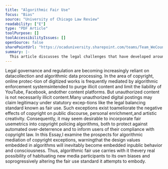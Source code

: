 ```yaml
---
title: "Algorithmic Fair Use"
focus: "Bias"
source: "University of Chicago Law Review"
readability: ["E"]
type: "PDF Article"
toolPurpose: []
toolAccessibilityIssues: []
openSource: false
sharePointUrl: "https://ocaduniversity.sharepoint.com/teams/Team_WeCount/Shared%20Documents/Resources%20and%20Tools/Literature%20(curated)/Algorithmic%20Fair%20Use.pdf"
summary: |-
  This article discusses the legal challenges that have developed around using algorithms, which are subject to bias decisions and biased data, to detect copyright infringement in a multimedia environment and the subjectiveness in judging &quot;fair use.&quot; 
---
```

Legal governance and regulation are becoming increasingly reliant on datacollection and algorithmic data processing. In the area of copyright, online protec-tion of digitized works is frequently mediated by algorithmic enforcement systemsintended to purge illicit content and limit the liability of YouTube, Facebook, andother content platforms. But unauthorized content is not necessarily illicit content.Many unauthorized digital postings may claim legitimacy under statutory excep-tions like the legal balancing standard known as fair use. Such exceptions exist toameliorate the negative effects of copyright on public discourse, personal enrichment,and artistic creativity. Consequently, it may seem desirable to incorporate fair usemetrics into copyright policing algorithms, both to protect against automated over-deterrence and to inform users of their compliance with copyright law. In this Essay,I examine the prospects for algorithmic mediation of copyright exceptions, warningthat the design values embedded in algorithms will inevitably become embedded inpublic behavior and consciousness. Thus, algorithmic fair use carries with it thevery real possibility of habituating new media participants to its own biases and soprogressively altering the fair use standard it attempts to embody.
